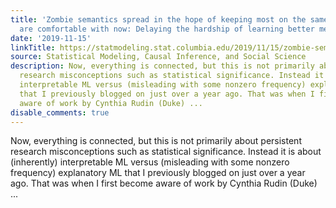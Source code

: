 ```yaml
---
title: 'Zombie semantics spread in the hope of keeping most on the same low road you
  are comfortable with now: Delaying the hardship of learning better methodology.'
date: '2019-11-15'
linkTitle: https://statmodeling.stat.columbia.edu/2019/11/15/zombie-semantics-created-in-the-hope-of-keeping-most-on-the-same-low-road-you-are-comfortable-with-now-delaying-the-hardship-of-learning-better-methodology/
source: Statistical Modeling, Causal Inference, and Social Science
description: Now, everything is connected, but this is not primarily about persistent
  research misconceptions such as statistical significance. Instead it is about (inherently)
  interpretable ML versus (misleading with some nonzero frequency) explanatory ML
  that I previously blogged on just over a year ago. That was when I first become
  aware of work by Cynthia Rudin (Duke) ...
disable_comments: true
---
```

Now, everything is connected, but this is not primarily about persistent research misconceptions such as statistical significance. Instead it is about (inherently) interpretable ML versus (misleading with some nonzero frequency) explanatory ML that I previously blogged on just over a year ago. That was when I first become aware of work by Cynthia Rudin (Duke) ...